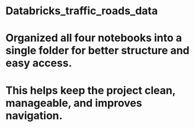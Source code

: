 # Databricks_traffic_roads_data
# Organized all four notebooks into a single folder for better structure and easy access.
# This helps keep the project clean, manageable, and improves navigation.

